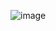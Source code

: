 
![image](https://user-images.githubusercontent.com/125948172/220256656-1d5bc9b4-e87a-46c0-a19d-967c3d8edfa4.png)
